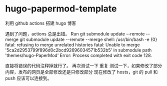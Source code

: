 # hugo-papermod-template

利用 github actions 搭建 hugo 博客

遇到了问题，actions 总是出错。
Run git submodule update --remote --merge
git submodule update --remote --merge
shell: /usr/bin/bash -e {0}
fatal: refusing to merge unrelated histories
fatal: Unable to merge '5ca2d2953799f896d0c2bcd92696034571b532b5' in submodule path 'themes/hugo-PaperMod'
Error: Process completed with exit code 128.

直接将错误的代码注释掉就行了。
再次测试一下
重复
测试一下，如果修改了部分内容，发布的网页是全部修改还是只修改部分
现在修改了 hosts，git 的 pull 和 push 应该可以连接到。
